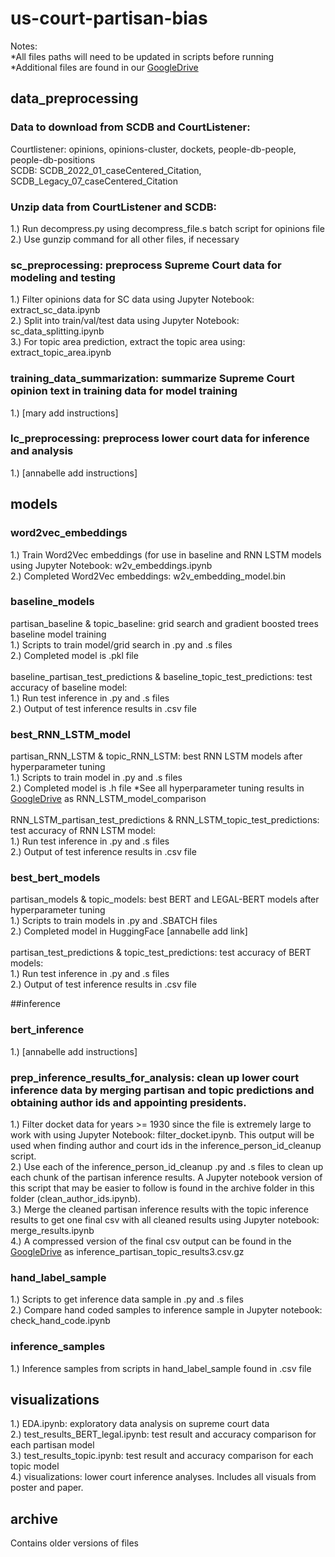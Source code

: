 # us-court-partisan-bias
Notes: 
<br>*All files paths will need to be updated in scripts before running
<br>*Additional files are found in our [GoogleDrive](https://drive.google.com/drive/folders/1FLyUYnxbc8VfNZUw-J5uK30uddR2MNgP?usp=drive_link) 

## data_preprocessing
### Data to download from SCDB and CourtListener: 
Courtlistener: opinions, opinions-cluster, dockets, people-db-people, people-db-positions
<br>SCDB: SCDB_2022_01_caseCentered_Citation, SCDB_Legacy_07_caseCentered_Citation

### Unzip data from CourtListener and SCDB: 
1.) Run decompress.py using decompress\_file.s batch script for opinions file
<br>2.) Use gunzip command for all other files, if necessary

### sc_preprocessing: preprocess Supreme Court data for modeling and testing
1.) Filter opinions data for SC data using Jupyter Notebook: extract_sc_data.ipynb
<br>2.) Split into train/val/test data using Jupyter Notebook: sc_data_splitting.ipynb
<br>3.) For topic area prediction, extract the topic area using: extract_topic_area.ipynb

### training_data_summarization: summarize Supreme Court opinion text in training data for model training
1.) [mary add instructions]

### lc_preprocessing: preprocess lower court data for inference and analysis
1.) [annabelle add instructions]

## models

### word2vec_embeddings
1.) Train Word2Vec embeddings (for use in baseline and RNN LSTM models using Jupyter Notebook: w2v_embeddings.ipynb
<br>2.) Completed Word2Vec embeddings: w2v_embedding_model.bin

### baseline_models
partisan_baseline \& topic_baseline: grid search and gradient boosted trees baseline model training 
<br>1.) Scripts to train model/grid search in .py and .s files
<br>2.) Completed model is .pkl file
<br><br>baseline_partisan_test_predictions \& baseline_topic_test_predictions: test accuracy of baseline model:
<br>1.) Run test inference in .py and .s files
<br>2.) Output of test inference results in .csv file

### best_RNN_LSTM_model
partisan_RNN_LSTM \& topic_RNN_LSTM: best RNN LSTM models after hyperparameter tuning
<br>1.) Scripts to train model in .py and .s files
<br>2.) Completed model is .h file
*See all hyperparameter tuning results in [GoogleDrive](https://drive.google.com/drive/folders/1FLyUYnxbc8VfNZUw-J5uK30uddR2MNgP?usp=drive_link) as RNN_LSTM_model_comparison
<br><br>RNN_LSTM_partisan_test_predictions \& RNN_LSTM_topic_test_predictions: test accuracy of RNN LSTM model:
<br>1.) Run test inference in .py and .s files
<br>2.) Output of test inference results in .csv file

### best_bert_models
partisan_models \& topic_models: best BERT and LEGAL-BERT models after hyperparameter tuning
<br>1.) Scripts to train models in .py and .SBATCH files
<br>2.) Completed model in HuggingFace [annabelle add link]
<br><br>partisan_test_predictions \& topic_test_predictions: test accuracy of BERT models:
<br>1.) Run test inference in .py and .s files
<br>2.) Output of test inference results in .csv file

##inference

### bert_inference
1.) [annabelle add instructions]

### prep_inference_results_for_analysis: clean up lower court inference data by merging partisan and topic predictions and obtaining author ids and appointing presidents.
1.) Filter docket data for years  >= 1930 since the file is extremely large to work with using Jupyter Notebook: filter_docket.ipynb.  This output will be used when finding author and court ids in the inference_person_id_cleanup script.
<br>2.) Use each of the inference_person_id_cleanup .py and .s files to clean up each chunk of the partisan inference results.  A Jupyter notebook version of this script that may be easier to follow is found in the archive folder in this folder (clean_author_ids.ipynb).
<br>3.) Merge the cleaned partisan inference results with the topic inference results to get one final csv with all cleaned results using Jupyter notebook: merge_results.ipynb
<br>4.) A compressed version of the final csv output can be found in the [GoogleDrive](https://drive.google.com/drive/folders/1FLyUYnxbc8VfNZUw-J5uK30uddR2MNgP?usp=drive_link) as inference_partisan_topic_results3.csv.gz
### hand_label_sample
1.) Scripts to get inference data sample in .py and .s files
<br>2.) Compare hand coded samples to inference sample in Jupyter notebook: check_hand_code.ipynb
### inference_samples
1.) Inference samples from scripts in hand_label_sample found in .csv file

## visualizations
1.) EDA.ipynb: exploratory data analysis on supreme court data
<br>2.) test_results_BERT_legal.ipynb: test result and accuracy comparison for each partisan model 
<br>3.) test_results_topic.ipynb: test result and accuracy comparison for each topic model 
<br>4.) visualizations: lower court inference analyses.  Includes all visuals from poster and paper. 

## archive
Contains older versions of files 


